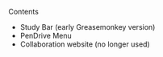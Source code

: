 Contents

- Study Bar (early Greasemonkey version)
- PenDrive Menu
- Collaboration website (no longer used)
